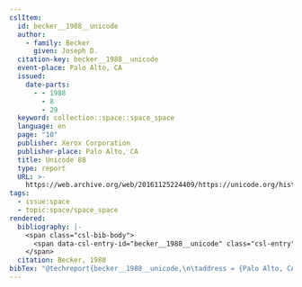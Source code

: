 ```yaml
---
cslItem:
  id: becker__1988__unicode
  author:
    - family: Becker
      given: Joseph D.
  citation-key: becker__1988__unicode
  event-place: Palo Alto, CA
  issued:
    date-parts:
      - - 1988
        - 8
        - 29
  keyword: collection::space::space_space
  language: en
  page: "10"
  publisher: Xerox Corporation
  publisher-place: Palo Alto, CA
  title: Unicode 88
  type: report
  URL: >-
    https://web.archive.org/web/20161125224409/https://unicode.org/history/unicode88.pdf
tags:
  - issue:space
  - topic:space/space_space
rendered:
  bibliography: |-
    <span class="csl-bib-body">
      <span data-csl-entry-id="becker__1988__unicode" class="csl-entry">Becker, J. D. 1988. <i>Unicode 88</i> (p. 10). Xerox Corporation. <a href='https://web.archive.org/web/20161125224409/https://unicode.org/history/unicode88.pdf'>https://web.archive.org/web/20161125224409/https://unicode.org/history/unicode88.pdf</a></span>
    </span>
  citation: Becker, 1988
bibTex: "@techreport{becker__1988__unicode,\n\taddress = {Palo Alto, CA},\n\tauthor = {Becker, Joseph D.},\n\tyear = {1988},\n\tmonth = {aug 29},\n\tpages = {10},\n\tinstitution = {Xerox Corporation},\n\ttitle = {Unicode 88},\n}\n\n"
---
```


